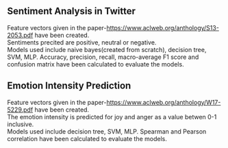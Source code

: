 Sentiment Analysis in Twitter
------------------------------
Feature vectors given in the paper-https://www.aclweb.org/anthology/S13-2053.pdf have been created.  
Sentiments precited are positive, neutral or negative.  
Models used include naive bayes(created from scratch), decision tree, SVM, MLP.
Accuracy, precision, recall, macro-average F1 score and confusion matrix have been calculated to evaluate the models. 

Emotion Intensity Prediction
-----------------------------
Feature vectors given in the paper-https://www.aclweb.org/anthology/W17-5229.pdf have been created.  
The emotion intensity is predicted for joy and anger as a value betwen 0-1 inclusive.  
Models used include decision tree, SVM, MLP.
Spearman and Pearson correlation have been calculated to evaluate the models. 



    
